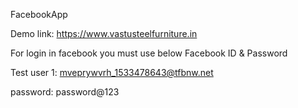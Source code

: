 FacebookApp

Demo link: https://www.vastusteelfurniture.in

For login in facebook you must use below Facebook ID & Password

Test user 1: mveprywvrh_1533478643@tfbnw.net

password: password@123
